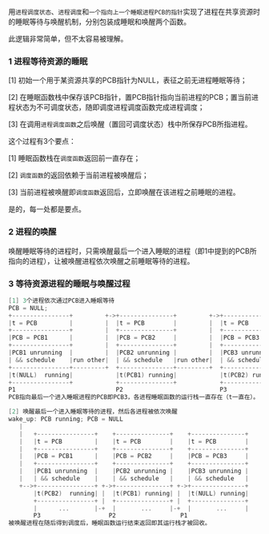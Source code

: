 用`进程调度状态`、`进程调度`和`一个指向上一个睡眠进程PCB的指针`实现了进程在共享资源时的睡眠等待与唤醒机制，分别包装成睡眠和唤醒两个函数。

此逻辑非常简单，但不太容易被理解。

### 1 进程等待资源的睡眠
[1] 初始一个用于某资源共享的PCB指针为NULL，表征之前无进程睡眠等待；

[2] 在睡眠函数栈中保存该PCB指针，置PCB指针指向当前进程的PCB；置当前进程状态为不可调度状态，随即调度进程调度函数完成进程调度；

[3] 在调用`进程调度函数`之后唤醒（置回可调度状态）栈中所保存PCB所指进程。

这个过程有3个要点：

[1] 睡眠函数栈在`调度函数`返回前一直存在；

[2] `调度函数`的返回依赖于当前进程被唤醒后；

[3] 当前进程被唤醒即`调度函数`返回后，立即唤醒在该进程之前睡眠的进程。

是的，每一处都是要点。

### 2 进程的唤醒
唤醒睡眠等待的进程时，只需唤醒最后一个进入睡眠的进程（即1中提到的PCB所指向的进程），让被唤醒进程依次唤醒之前睡眠等待的进程。

### 3 等待资源进程的睡眠与唤醒过程
```C
[1] 3个进程依次通过PCB进入睡眠等待
PCB = NULL;
+----------------+         +->+---------------+         +->+---------------+
|t = PCB         |         |  |t = PCB        |         |  |t = PCB        |
+----------------+         |  +---------------+         |  +---------------+
|PCB = PCB1      |         |  |PCB = PCB2     |         |  |PCB = PCB3     |
+----------------+         |  +---------------+         |  +---------------+
|PCB1 unrunning  |         |  |PCB2 unrunning |         |  |PCB3 unrunning |
| && schedule    |run other|  | && schedule   |run other|  | && schedule   |
+----------------+---------+  +---------------+---------+  +---------------+
|t(NULL)  running|            |t(PCB1) running|            |t(PCB2) running|
+----------------+            +---------------+            +---------------+
P1                            P2                           P3
PCB指向最后一个进入睡眠进程的PCB即PCB3，各进程睡眠函数的运行栈一直存在（t一直在）。

[2] 唤醒最后一个进入睡眠等待的进程，然后各进程被依次唤醒
wake_up: PCB running; PCB = NULL
   |
   |   +----------------+    +---------------+    +---------------+
   |   |t = PCB         |    |t = PCB        |    |t = PCB        |
   |   +----------------+    +---------------+    +---------------+
   |   |PCB = PCB1      |    |PCB = PCB2     |    |PCB = PCB3     |
   |   +----------------+    +---------------+    +---------------+
   |   |PCB1 unrunning  |    |PCB2 unrunning |    |PCB3 unrunning |
   |   | && schedule    |    | && schedule   |    | && schedule   |
   +-->+----------------+ +->+---------------+ +->+---------------+
       |t(PCB2)  running| |  |t(PCB1) running| |  |t(NULL) running|
       +----------------+ |  +---------------+ |  +---------------+
       |      ...       |-+  |       ...     |-+  |       ...     |
       P3                   P2                  P1
被唤醒进程在随后得到调度后，睡眠函数运行结束返回即其运行栈才被回收。
```
